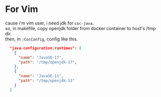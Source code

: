 # For Vim

cause i'm vim user, i need jdk for `coc-java`.  
so, in makefile, copy openjdk folder from docker container to host's /tmp dir.  
then, in `:CocConfig`, config like this.

```json
  "java.configuration.runtimes": [
    {
      "name": "JavaSE-17",
      "path": "/tmp/openjdk-17",
    },
    {
      "name": "JavaSE-11",
      "path": "/tmp/openjdk-11"
    }
  ]
```

